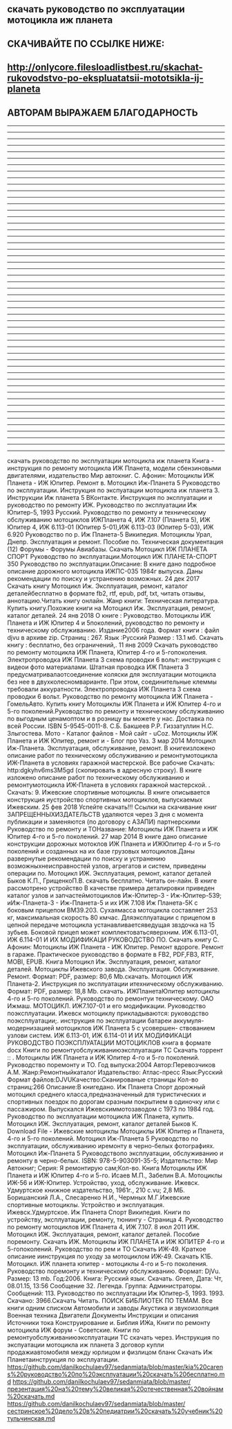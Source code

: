 скачать руководство по эксплуатации мотоцикла иж планета
--------------------------------------------------
СКАЧИВАЙТЕ ПО ССЫЛКЕ НИЖЕ:
--------------------------------------------------
http://onlycore.filesloadlistbest.ru/skachat-rukovodstvo-po-ekspluatatsii-mototsikla-ij-planeta
--------------------------------------------------
АВТОРАМ ВЫРАЖАЕМ БЛАГОДАРНОСТЬ
--------------------------------------------------
--------------------------------------------------
--------------------------------------------------
--------------------------------------------------
--------------------------------------------------
--------------------------------------------------
--------------------------------------------------
--------------------------------------------------
--------------------------------------------------
--------------------------------------------------
--------------------------------------------------
--------------------------------------------------
--------------------------------------------------
--------------------------------------------------
--------------------------------------------------
--------------------------------------------------
--------------------------------------------------
--------------------------------------------------
--------------------------------------------------
--------------------------------------------------
--------------------------------------------------
--------------------------------------------------
--------------------------------------------------
--------------------------------------------------
--------------------------------------------------
--------------------------------------------------
--------------------------------------------------
--------------------------------------------------
--------------------------------------------------
--------------------------------------------------
--------------------------------------------------
--------------------------------------------------
--------------------------------------------------
--------------------------------------------------
--------------------------------------------------
--------------------------------------------------
--------------------------------------------------
--------------------------------------------------
--------------------------------------------------
--------------------------------------------------
--------------------------------------------------
--------------------------------------------------
--------------------------------------------------
--------------------------------------------------
--------------------------------------------------
--------------------------------------------------
--------------------------------------------------
--------------------------------------------------
--------------------------------------------------
--------------------------------------------------
--------------------------------------------------
--------------------------------------------------
скачать руководство по эксплуатации мотоцикла иж планета Книга - инструкция по ремонту мотоцикла ИЖ Планета, модели сбензиновыми двигателями, издательство Мир автокниг. С. Афонин: Мотоциклы ИЖ Планета - ИЖ Юпитер. Ремонт в. Мотоцикл Иж-Планета 5 Руководство по эксплуатации. Инструкция по экспуатации мотоцикла иж планета 3. Инструкции  Иж планета 5  ВКонтакте. Инструкция по эксплуатации и руководство по ремонту ИЖ. Руководство по эксплуатации Иж Юпитер-5, 1993  Русский. Руководство по ремонту и техническому обслуживанию мотоциклов ИЖПланета 4, ИЖ 7.107 (Планета 5), ИЖ Юпитер 4, ИЖ 6.113-01 (Юпитер 5-01),ИЖ 6.113-03 (Юпитер 5-03), ИЖ 6.920 Руководство по р. Иж Планета-5  Википедия. Мотоциклы Урал, Днепр. Эксплуатация и ремонт. Пособие по. Техническая документация (12) Форумы  - Форумы Авиабазы. Скачать Мотоцикл ИЖ ПЛАНЕТА СПОРТ Руководство по эксплуатации.Мотоцикл ИЖ ПЛАНЕТА-СПОРТ 350 Руководство по эксплуатации.Описание: В книге дано подробное описание дорожного мотоцикла ИЖПС-035 1984г выпуска. Даны рекомендации по поиску и устранению возможных. 24 дек 2017  Скачать книгу Мотоцикл Иж. Эксплуатация, ремонт, каталог деталейбесплатно в формате fb2, rtf, epub, pdf, txt, читать отзывы, аннотацию.Читать книгу онлайн. Жанр книги: Техническая литература. Купить книгу.Похожие книги на Мотоцикл Иж. Эксплуатация, ремонт, каталог деталей.
24 янв 2018  О книге : Руководство. Мотоциклы ИЖ Планета и ИЖ Юпитер 4 и 5поколений, руководство по ремонту и техническому обслуживанию. Издание2006 года. Формат книги : файл djvu в архиве zip. Страниц : 267. Язык :Русский Размер : 13.1 мб. Скачать книгу : бесплатно, без ограничений,. 11 янв 2009  Скачать руководство по ремонту мотоцикла ИЖ Планета, Юпитер 4-го и 5-гопоколения. Электропроводка ИЖ Планета 3 схема проводки 6 вольт: инструкция с видеои фото материалами.  Штатная проводка ИЖ Планета 3 предусматривалаотсоединение коляски для эксплуатации мотоцикла без нее в двухколесномварианте. При этом, соединительные клеммы требовали аккуратности. Электропроводка ИЖ Планета 3 схема проводки 6 вольт. Руководство по ремонту мотоцикла ИЖ Планета  - ГомельАвто. Купить книгу Мотоциклы ИЖ Планета и ИЖ Юпитер 4-го и 5-го поколений.Руководство по ремонту и техническому обслуживанию по выгодным ценамоптом и в розницу вы можете у нас. Доставка по всей России. ISBN 5-9545-0011-8. С.Б. Бакшеев Р.Р. Гиззатуллин Н.С. Злыгостева. Мото - Каталог файлов - Мой сайт - uCoz. Мотоциклы ИЖ Планета и ИЖ Юпитер, ремонт и  - Блог про Уаз. 3 мар 2014  Мотоцикл Иж-Планета. Эксплуатация, обслуживание, ремонт. В книгеизложено описание работ по техническому обслуживанию и ремонтумотоцикла ИЖ-Планета в условиях гаражной мастерской. Все рабочие Скачать: http:dgkyhv6ms3M5gd (скопировать в адресную строку). В книге изложено описание работ по техническому обслуживанию и ремонтумотоцикла ИЖ-Планета в условиях гаражной мастерской. . Скачать:  9. Ижевские спортивные мотоциклы. В книге описывается конструкция иустройство спортивных мотоциклов, выпускаемых Ижевским. 25 фев 2018  Успейте скачать!!! Ссылки на скачивание книг ЗАПРЕЩЕННЫХИЗДАТЕЛЬСТВ удаляются через 3 дня с момента публикации и заменяются (по договору с АЗАПИ) партнерскими  Руководство по ремонту и ТОНазвание: Мотоциклы ИЖ Планета и ИЖ Юпитер 4-го и 5-го поколений. 27 мар 2014  В книге дано описание конструкции дорожных мотоклов ИЖ Планета и ИЖЮпитер 4-го и 5-го поколений и созданных на их базе грузовых мотоциклов.Даны развернутые рекомендации по поиску и устранению возможныхнеисправностей узлов, агрегатов и систем, приведены операции по. Мотоцикл ИЖ. Эксплуатация, ремонт, каталог деталей Быков К.П., ГрищенкоП.В. скачать бесплатно. Читать он-лайн. В книге рассмотрено устройство В качестве примера деталировки приведен каталог узлов и запчастеймотоциклов Иж-Юпитер-3 - Иж-Юпитер-539; иИж-Планета-3 - Иж-Планета-5 и их
ИЖ 7.108  Иж Планета-5К с боковым прицепом ВМЗ9.203. Сухаямасса мотоцикла составляет 253 кг, максимальная скорость  80 кмчас. Дляэксплуатации с прицепом в цепной передаче мотоцикла устанавливаетсяведущая звздочка на 15 зубьев. Боковой прицеп может комплектоватьсяверхним. ИЖ 6.113-01, ИЖ 6.114-01 И ИХ МОДИФИКАЦИ РУКОВОДСТВО ПО. Скачать книгу С. Афонин: Мотоциклы ИЖ Планета - ИЖ Юпитер. Ремонт вдороге. Ремонт в гараже. Практическое руководство в формате в FB2, PDF,FB3, RTF, MOBI, EPUB. Книга Мотоцикл Иж. Эксплуатация, ремонт, каталог деталей. Мотоциклы Ижевского завода. Эксплуатация. Обслуживание. Ремонт. Формат: PDF, размер: 80,6 Mb.скачать. Мотоцикл ИЖ Планета-2. Инструкция по эксплуатации итехническому обслуживанию. Формат: PDF, размер: 18,8 Mb. скачать. ИЖПланетаЮпитер мотоциклы 4-го и 5-го поколений. Руководство по ремонтуи техническому. ОАО Ижмаш. МОТОЦИКЛ. ИЖ7.107-01 и его модификации. Руководство поэксплуатации. Ижевск  мотоциклу прикладываются:  руководство поэксплуатации;.  инструкция по эксплуатации батареи аккумуля- модернизацией мотоциклов ИЖ Планета 5 с усовершен- ствованием узлови систем. ИЖ 6.113-01, ИЖ 6.114-01 И ИХ МОДИФИКАЦИ РУКОВОДСТВО ПОЭКСПЛУАТАЦИИ МОТОЦИКЛОВ книга в формате docx  Книги по ремонтуобслуживаниюэксплуатации ТС  Скачать торрент :: . Мотоциклы ИЖ Планета и ИЖ Юпитер 4-го и 5-го поколений. Руководство поремонту и ТО. Год выпуска:2004 Автор:Перевозчиков А.М. Жанр:Ремонтныйкаталог Издательство: Атлас-пресс Язык:Русский Формат файлов:DJVUКачество:Сканированые страницы Кол-во страниц:266 Описание:В книгедано. Иж Планета Спорт  дорожный мотоцикл среднего класса,предназначенный для туристических и спортивных поездок по дорогам сразным покрытием в одиночку или с пассажиром. Выпускался Ижевскиммотозаводом с 1973 по 1984 год. Руководство по эксплуатации мотоцикла ИЖ Планета, купить. Мотоцикл ИЖ. Эксплуатация, ремонт, каталог деталей Быков К. Download File - Ижевские мотоциклы
Мотоциклы ИЖ Юпитер и Планета, 4-го и 5-го поколений. Мотоцикл Иж-Планета 5 Руководство по эксплуатации, обслуживанию иремонту в черно-белых фотографиях. Мотоцикл Иж-Планета 5 Руководствопо эксплуатации, обслуживанию и ремонту в черно-белых. ISBN: 978-5-903091-35-5; Издательство: Мир Автокниг; Серия: Я ремонтирую сам;Кол-во. Книга Мотоциклы ИЖ Планета и ИЖ Юпитер 4-го и 5-го. Исаев М.П., Забелин В.А. Мотоциклы ИЖ-56 и ИЖ-Юпитер. Устройство, уход, обслуживание. Ижевск. Удмуртское книжное издательство, 1961г., 210 с.vu; 2,8 МБ. Боришанский Л.А., Слесаренко Н.И., Чермных М.Г.Ижевские спортивные мотоциклы. Устройство и эксплуатация. Ижевск.Удмуртское. Иж Планета Спорт  Википедия. Книги по устройству, эксплуатации, ремонту, тюнингу - Страница 4. Руководство по ремонту мотоциклов ИЖ Планета 4, ИЖ 7.107. 8 июл 2011  ИЖ. Мотоцикл ИЖ. Эксплуатация, ремонт, каталог деталей. Пособие поремонту. Скачать ИЖ. Мотоциклы ИЖ ПЛАНЕТА и ИЖ ЮПИТЕР 4-го и 5-гопоколений. Руководство по рем и ТО Скачать ИЖ-49. Краткое описание иинструкция по уходу за мотоциклом ИЖ-49. Скачать К1Б. Мотоцикл. ИЖ планета юпитер - мотоциклы 4-го и 5-го поколения. Руководство поремонту и техническому обслуживанию. Формат: DjVu. Размер: 13 mb. Год:2006. Книга: Русский язык. Скачать. Green, Дата: Чт, 08.01.15, 13:56 Сообщение  32. Легенда. Группа: Администраторы. Сообщений: 113. Руководство по эксплуатации Иж Юпитер-5, 1993. 1993. Скачано: 3966.Скачать  Читать. ПОИСК БИБЛИОТЕК ПО ТЕМАМ. Все книги одним списком Автомобили и заводы  Акустика и звукоизоляция  Военная техника Двигатели  Документы  Инструкции и описания  Источники тока Конструирование и. Библия ИЖа, Книги по ремонту мотоцикла ИЖ форум - Советские. Книги по ремонтуобслуживаниюэксплуатации ТС скачать через. Инструкция по экспуатации мотоцикла иж планета 3 договор купли продажиавтомобиля между юрлицом и физлицом бланк Скачать Иж Планетаинструкция по эксплуатации.
https://github.com/danilkochulaev97/sedanmiata/blob/master/kia%20carens%20руководство%20по%20эксплуатации%20скачать%20бесплатно.md
https://github.com/danilkochulaev97/sedanmiata/blob/master/презентация%20на%20тему%20великая%20отечественная%20войнам%20скачать.md
https://github.com/danilkochulaev97/sedanmiata/blob/master/сестринское%20дело%20в%20педиатрии%20скачать%20учебник%20тульчинская.md